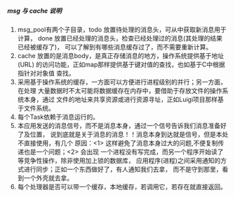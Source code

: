##### msg 与 cache 说明

1. msg_pool有两个子目录，todo 放置待处理的消息头，可从中获取新消息用于计算，
   done 放置已经处理的消息头，检查已经处理过的消息(其处理的结果已经被缓存了)，
   可以了解到有哪些消息缓存过了，而不需要重新计算。
2. cache 放置的是消息body，是真正存储消息的地方，操作系统提供基于地址(URL)
   的访问功能，正如map那样提供基于键对值的查找，也如基于C中根据指针对对象值
   查找。
3. 采用基于操作系统的缓存，一方面可以方便进行进程级别的并行；另一方面，在处理
   大量数据时不太可能将数据缓存在内存中，要借助于存放文件的操作系统本身，通过
   文件的地址来共享资源或进行资源寻址，正如Luigi项目那样基于文件系统。
4. 每个Task依赖于消息运行的。
5. 本应用发送的消息信号，而不是消息本身，通过一个信号告诉我们消息准备好了及位置，
   说到底就是关于消息的消息！！消息本身到达就是信号，但是本处不直接使用，有几个
   原因：<1> 这样避免了消息本身过大的问题,不便复制传递也是一个问题；<2> 会出现
   一个进程没有写完成，而另一个程序开始读了等竞争性操作，除非使用加上锁的数据库，
   应用程序(进程)之间采用通知的方式进行同步；正如一个东西做好了，有人通知我们去拿，
   而不是守到那里，看到一个外壳就去拿。
6. 每个处理器是否可以带一个缓存，本地缓存，若调用它，若存在就直接返回。